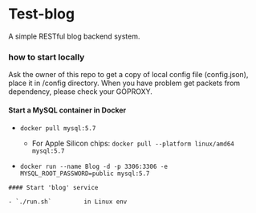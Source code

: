 # Test-blog
A simple RESTful blog backend system.

### how to start locally

Ask the owner of this repo to get a copy of local config file (config.json), place it in /config directory.
When you have problem get packets from dependency, please check your GOPROXY.

#### Start a MySQL container in Docker

- `docker pull mysql:5.7`

    - For Apple Silicon chips: `docker pull --platform linux/amd64 mysql:5.7`

- `docker run --name Blog -d -p 3306:3306 -e MYSQL_ROOT_PASSWORD=public mysql:5.7`
```
#### Start 'blog' service

- `./run.sh`         in Linux env
